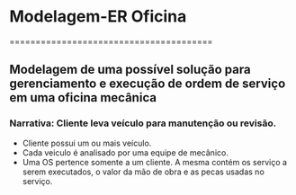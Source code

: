 # Modelagem-ER Oficina
=======================================

## Modelagem de uma possível solução para gerenciamento e execução de ordem de serviço em uma oficina mecânica

### **Narrativa**: Cliente leva veículo para manutenção ou revisão.

* Cliente possui um ou mais veículo.
* Cada veiculo é analisado por uma equipe de mecânico.
* Uma OS pertence somente a um cliente. A mesma contém os serviço a serem executados, o valor da mão de obra e as pecas usadas no serviço. 
